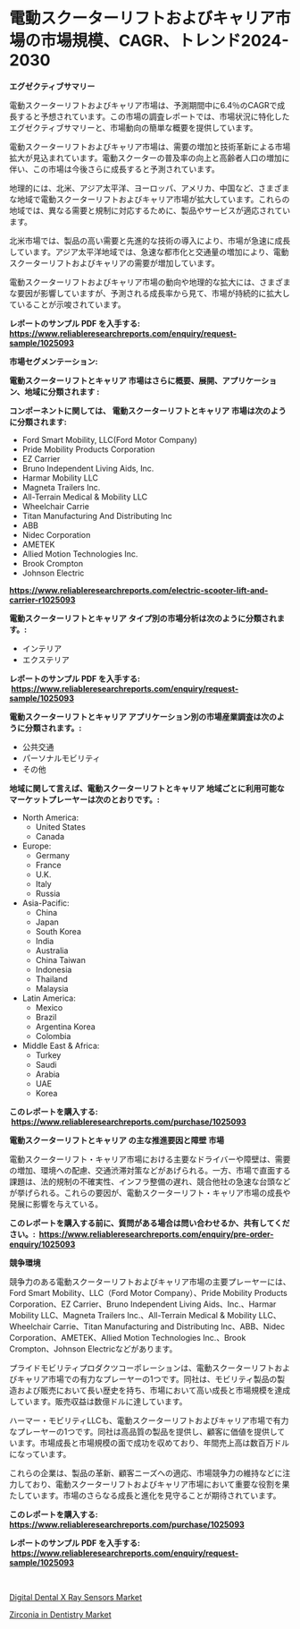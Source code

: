 <p><h1>電動スクーターリフトおよびキャリア市場の市場規模、CAGR、トレンド2024-2030</h1></p><p><strong>エグゼクティブサマリー</strong></p>
<p><p>電動スクーターリフトおよびキャリア市場は、予測期間中に6.4％のCAGRで成長すると予想されています。この市場の調査レポートでは、市場状況に特化したエグゼクティブサマリーと、市場動向の簡単な概要を提供しています。</p><p>電動スクーターリフトおよびキャリア市場は、需要の増加と技術革新による市場拡大が見込まれています。電動スクーターの普及率の向上と高齢者人口の増加に伴い、この市場は今後さらに成長すると予測されています。</p><p>地理的には、北米、アジア太平洋、ヨーロッパ、アメリカ、中国など、さまざまな地域で電動スクーターリフトおよびキャリア市場が拡大しています。これらの地域では、異なる需要と規制に対応するために、製品やサービスが適応されています。</p><p>北米市場では、製品の高い需要と先進的な技術の導入により、市場が急速に成長しています。アジア太平洋地域では、急速な都市化と交通量の増加により、電動スクーターリフトおよびキャリアの需要が増加しています。</p><p>電動スクーターリフトおよびキャリア市場の動向や地理的な拡大には、さまざまな要因が影響していますが、予測される成長率から見て、市場が持続的に拡大していることが示唆されています。</p></p>
<p><strong>レポートのサンプル PDF を入手する: <a href="https://www.reliableresearchreports.com/enquiry/request-sample/1025093">https://www.reliableresearchreports.com/enquiry/request-sample/1025093</a></strong></p>
<p><strong>市場セグメンテーション:</strong></p>
<p><strong> 電動スクーターリフトとキャリア 市場はさらに概要、展開、アプリケーション、地域に分類されます :</strong></p>
<p><strong>コンポーネントに関しては、 電動スクーターリフトとキャリア 市場は次のように分類されます: &nbsp;</strong></p>
<p><ul><li>Ford Smart Mobility, LLC(Ford Motor Company)</li><li>Pride Mobility Products Corporation</li><li>EZ Carrier</li><li>Bruno Independent Living Aids, Inc.</li><li>Harmar Mobility LLC</li><li>Magneta Trailers Inc.</li><li>All-Terrain Medical & Mobility LLC</li><li>Wheelchair Carrie</li><li>Titan Manufacturing And Distributing Inc</li><li>ABB</li><li>Nidec Corporation</li><li>AMETEK</li><li>Allied Motion Technologies Inc.</li><li>Brook Crompton</li><li>Johnson Electric</li></ul></p>
<p><strong><a href="https://www.reliableresearchreports.com/electric-scooter-lift-and-carrier-r1025093">https://www.reliableresearchreports.com/electric-scooter-lift-and-carrier-r1025093</a></strong></p>
<p><strong> 電動スクーターリフトとキャリア タイプ別の市場分析は次のように分類されます。:</strong></p>
<p><ul><li>インテリア</li><li>エクステリア</li></ul></p>
<p><strong>レポートのサンプル PDF を入手する: &nbsp;<a href="https://www.reliableresearchreports.com/enquiry/request-sample/1025093">https://www.reliableresearchreports.com/enquiry/request-sample/1025093</a></strong></p>
<p><strong> 電動スクーターリフトとキャリア アプリケーション別の市場産業調査は次のように分類されます。:</strong></p>
<p><ul><li>公共交通</li><li>パーソナルモビリティ</li><li>その他</li></ul></p>
<p><strong>地域に関して言えば、電動スクーターリフトとキャリア 地域ごとに利用可能なマーケットプレーヤーは次のとおりです。:</strong></p>
<p><ul>
    <li>
        North America:
        <ul>
            <li>United States</li>
            <li>Canada</li>
        </ul>
    </li>
    <li>
        Europe:
        <ul>
            <li>Germany</li>
            <li>France</li>
            <li>U.K.</li>
            <li>Italy</li>
            <li>Russia</li>
        </ul>
    </li>
    <li>
        Asia-Pacific:
        <ul>
            <li>China</li>
            <li>Japan</li>
            <li>South Korea</li>
            <li>India</li>
            <li>Australia</li>
            <li>China Taiwan</li>
            <li>Indonesia</li>
            <li>Thailand</li>
            <li>Malaysia</li>
        </ul>
    </li>
    <li>
        Latin America:
        <ul>
            <li>Mexico</li>
            <li>Brazil</li>
            <li>Argentina Korea</li>
            <li>Colombia</li>
        </ul>
    </li>
    <li>
        Middle East & Africa:
        <ul>
            <li>Turkey</li>
            <li>Saudi</li>
            <li>Arabia</li>
            <li>UAE</li>
            <li>Korea</li>
        </ul>
    </li>
    </ul></p>
<p><strong>このレポートを購入する: &nbsp;<a href="https://www.reliableresearchreports.com/purchase/1025093">https://www.reliableresearchreports.com/purchase/1025093</a></strong></p>
<p><strong>電動スクーターリフトとキャリア の主な推進要因と障壁 市場</strong></p>
<p><p>電動スクーターリフト・キャリア市場における主要なドライバーや障壁は、需要の増加、環境への配慮、交通渋滞対策などがあげられる。一方、市場で直面する課題は、法的規制の不確実性、インフラ整備の遅れ、競合他社の急速な台頭などが挙げられる。これらの要因が、電動スクーターリフト・キャリア市場の成長や発展に影響を与えている。</p></p>
<p><strong>このレポートを購入する前に、質問がある場合は問い合わせるか、共有してください。:&nbsp; <a href="https://www.reliableresearchreports.com/enquiry/pre-order-enquiry/1025093">https://www.reliableresearchreports.com/enquiry/pre-order-enquiry/1025093</a></strong></p>
<p><strong>競争環境</strong></p>
<p><p>競争力のある電動スクーターリフトおよびキャリア市場の主要プレーヤーには、Ford Smart Mobility、LLC（Ford Motor Company）、Pride Mobility Products Corporation、EZ Carrier、Bruno Independent Living Aids、Inc.、Harmar Mobility LLC、Magneta Trailers Inc.、All-Terrain Medical & Mobility LLC、Wheelchair Carrie、Titan Manufacturing and Distributing Inc、ABB、Nidec Corporation、AMETEK、Allied Motion Technologies Inc.、Brook Crompton、Johnson Electricなどがあります。</p><p>プライドモビリティプロダクツコーポレーションは、電動スクーターリフトおよびキャリア市場での有力なプレーヤーの1つです。同社は、モビリティ製品の製造および販売において長い歴史を持ち、市場において高い成長と市場規模を達成しています。販売収益は数億ドルに達しています。</p><p>ハーマー・モビリティLLCも、電動スクーターリフトおよびキャリア市場で有力なプレーヤーの1つです。同社は高品質の製品を提供し、顧客に価値を提供しています。市場成長と市場規模の面で成功を収めており、年間売上高は数百万ドルになっています。</p><p>これらの企業は、製品の革新、顧客ニーズへの適応、市場競争力の維持などに注力しており、電動スクーターリフトおよびキャリア市場において重要な役割を果たしています。市場のさらなる成長と進化を見守ることが期待されています。</p></p>
<p><strong>このレポートを購入する: &nbsp; <a href="https://www.reliableresearchreports.com/purchase/1025093">https://www.reliableresearchreports.com/purchase/1025093</a></strong></p>
<p><strong>レポートのサンプル PDF を入手する: &nbsp;<a href="https://www.reliableresearchreports.com/enquiry/request-sample/1025093">https://www.reliableresearchreports.com/enquiry/request-sample/1025093</a></strong><strong></strong></p>
<p>&nbsp;</p>
<p><p><a href="https://github.com/singletonthaxterkelliehr2df/Market-Research-Report-List-2/blob/main/digital-dental-x-ray-sensors-market.md">Digital Dental X Ray Sensors Market</a></p><p><a href="https://github.com/kufem1/Market-Research-Report-List-2/blob/main/zirconia-in-dentistry-market.md">Zirconia in Dentistry Market</a></p></p>